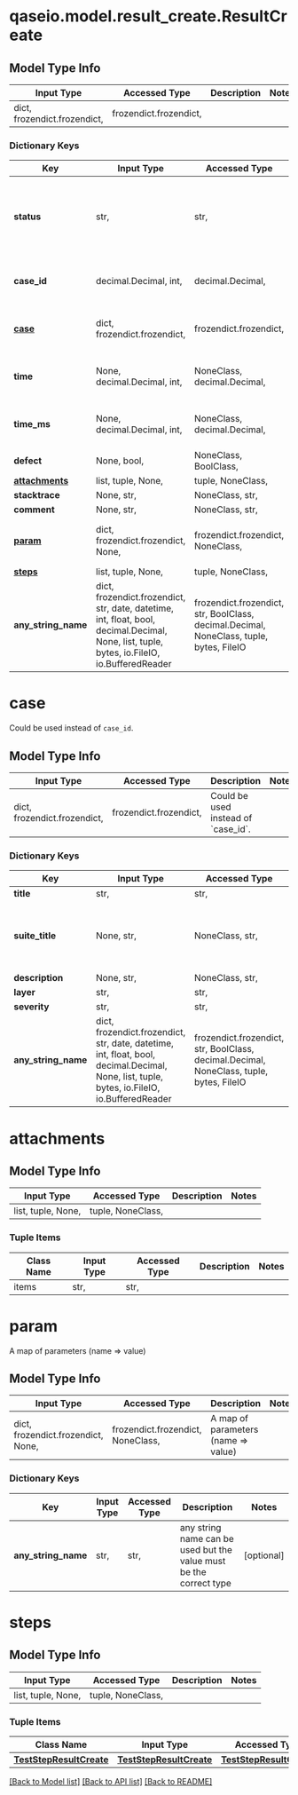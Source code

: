 # qaseio.model.result_create.ResultCreate

## Model Type Info
Input Type | Accessed Type | Description | Notes
------------ | ------------- | ------------- | -------------
dict, frozendict.frozendict,  | frozendict.frozendict,  |  | 

### Dictionary Keys
Key | Input Type | Accessed Type | Description | Notes
------------ | ------------- | ------------- | ------------- | -------------
**status** | str,  | str,  |  | must be one of ["in_progress", "passed", "failed", "blocked", "skipped", "invalid", ] 
**case_id** | decimal.Decimal, int,  | decimal.Decimal,  |  | [optional] value must be a 64 bit integer
**[case](#case)** | dict, frozendict.frozendict,  | frozendict.frozendict,  | Could be used instead of &#x60;case_id&#x60;. | [optional] 
**time** | None, decimal.Decimal, int,  | NoneClass, decimal.Decimal,  |  | [optional] value must be a 64 bit integer
**time_ms** | None, decimal.Decimal, int,  | NoneClass, decimal.Decimal,  |  | [optional] value must be a 64 bit integer
**defect** | None, bool,  | NoneClass, BoolClass,  |  | [optional] 
**[attachments](#attachments)** | list, tuple, None,  | tuple, NoneClass,  |  | [optional] 
**stacktrace** | None, str,  | NoneClass, str,  |  | [optional] 
**comment** | None, str,  | NoneClass, str,  |  | [optional] 
**[param](#param)** | dict, frozendict.frozendict, None,  | frozendict.frozendict, NoneClass,  | A map of parameters (name &#x3D;&gt; value) | [optional] 
**[steps](#steps)** | list, tuple, None,  | tuple, NoneClass,  |  | [optional] 
**any_string_name** | dict, frozendict.frozendict, str, date, datetime, int, float, bool, decimal.Decimal, None, list, tuple, bytes, io.FileIO, io.BufferedReader | frozendict.frozendict, str, BoolClass, decimal.Decimal, NoneClass, tuple, bytes, FileIO | any string name can be used but the value must be the correct type | [optional]

# case

Could be used instead of `case_id`.

## Model Type Info
Input Type | Accessed Type | Description | Notes
------------ | ------------- | ------------- | -------------
dict, frozendict.frozendict,  | frozendict.frozendict,  | Could be used instead of &#x60;case_id&#x60;. | 

### Dictionary Keys
Key | Input Type | Accessed Type | Description | Notes
------------ | ------------- | ------------- | ------------- | -------------
**title** | str,  | str,  |  | [optional] 
**suite_title** | None, str,  | NoneClass, str,  | Nested suites should be separated with &#x60;TAB&#x60; symbol. | [optional] 
**description** | None, str,  | NoneClass, str,  |  | [optional] 
**layer** | str,  | str,  |  | [optional] 
**severity** | str,  | str,  |  | [optional] 
**any_string_name** | dict, frozendict.frozendict, str, date, datetime, int, float, bool, decimal.Decimal, None, list, tuple, bytes, io.FileIO, io.BufferedReader | frozendict.frozendict, str, BoolClass, decimal.Decimal, NoneClass, tuple, bytes, FileIO | any string name can be used but the value must be the correct type | [optional]

# attachments

## Model Type Info
Input Type | Accessed Type | Description | Notes
------------ | ------------- | ------------- | -------------
list, tuple, None,  | tuple, NoneClass,  |  | 

### Tuple Items
Class Name | Input Type | Accessed Type | Description | Notes
------------- | ------------- | ------------- | ------------- | -------------
items | str,  | str,  |  | 

# param

A map of parameters (name => value)

## Model Type Info
Input Type | Accessed Type | Description | Notes
------------ | ------------- | ------------- | -------------
dict, frozendict.frozendict, None,  | frozendict.frozendict, NoneClass,  | A map of parameters (name &#x3D;&gt; value) | 

### Dictionary Keys
Key | Input Type | Accessed Type | Description | Notes
------------ | ------------- | ------------- | ------------- | -------------
**any_string_name** | str,  | str,  | any string name can be used but the value must be the correct type | [optional] 

# steps

## Model Type Info
Input Type | Accessed Type | Description | Notes
------------ | ------------- | ------------- | -------------
list, tuple, None,  | tuple, NoneClass,  |  | 

### Tuple Items
Class Name | Input Type | Accessed Type | Description | Notes
------------- | ------------- | ------------- | ------------- | -------------
[**TestStepResultCreate**](TestStepResultCreate.md) | [**TestStepResultCreate**](TestStepResultCreate.md) | [**TestStepResultCreate**](TestStepResultCreate.md) |  | 

[[Back to Model list]](../../README.md#documentation-for-models) [[Back to API list]](../../README.md#documentation-for-api-endpoints) [[Back to README]](../../README.md)


